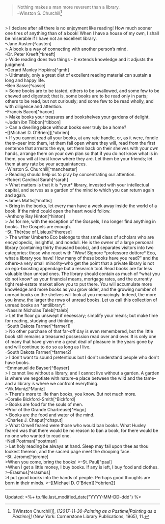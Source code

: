 > Nothing makes a man more reverent than a library. <br> –Winston S. Churchill[^churchill]

[^churchill]: [[Winston Churchill]], *[[2017-11-30-Painting as a Pastime|Painting as a Pastime]]* (New York: Cornerstone Library Publications, 1965), 11.

<br>
> I declare after all there is no enjoyment like reading! How much sooner one tires of anything than of a book! When I have a house of my own, I shall be miserable if I have not an excellent library. <br> –Jane Austen[^austen]

[^austen]: Jane Austen, [*Pride and Prejudice*](https://www.amazon.com/Pride-Prejudice-Modern-Library-Classics/dp/0679783261/ref=sr_1_1?ie=UTF8&qid=1523223859&sr=8-1&keywords=0679783261) (New York: The Modern Library, 2000), 41.

<br>
> A book is a way of connecting with another person’s mind. <br> –Dr. Peter Kreeft[^kreeft]

[^kreeft]: [[Peter Kreeft]], [“The 10 Books Nobody Should Be Allowed to Die Without Reading”](https://youtu.be/bLm5RggbhlE?t=43), Delivered at Immaculata Classical Academy, December 3, 2017.

<br>
> Wide reading does two things - it extends knowledge and it adjusts the judgment. <br> –Gerard Manley Hopkins[^gmh]

[^gmh]: [[Gerard Manley Hopkins]], [*Poems and Prose of Gerard Manley Hopkins*](https://www.amazon.com/Penguin-Classics-Gerard-Manley-Hopkins/dp/0140420150/ref=sr_1_1?ie=UTF8&qid=1523224414&sr=8-1&keywords=0140420150&dpID=41bo8cFs0sL&preST=_SY291_BO1,204,203,200_QL40_&dpSrc=srch) (New York: Penguin Books, 1963), 210. (in a letter to Robert Bridges)

<br>
> Ultimately, only a great diet of excellent reading material can sustain a long and happy life. <br> –Ben Sasse[^sasse]

[^sasse]: Ben Sasse, [*The Vanishing American Adult*](https://www.amazon.com/Vanishing-American-Adult-Coming-Crisis/dp/1250114403/ref=sr_1_1?ie=UTF8&qid=1523224820&sr=8-1&keywords=vanishing+american+adult) (New York: St. Martin's, 2017), 241.

<br>
> Some books are to be tasted, others to be swallowed, and some few to be chewed and
digested; that is, some books are to be read only in parts; others to be read, but not curiously; and some few
to be read wholly, and with diligence and attention.  <br> –Francis Bacon[^bacon]

[^bacon]: Francis Bacon, ["Of Studies"](http://www.psy.gla.ac.uk/~steve/best/BaconJohnson.pdf), 1625.

<br>
> Make books your treasures and bookshelves your gardens of delight.  <br> –Judah ibn Tibbon[^tibbon]

[^tibbon]: 12th century Judaic scholar Judah ibn Tibbon, quoted in David Sax, [*The Revenge of Analog*](https://www.amazon.com/Revenge-Analog-Real-Things-Matter/dp/1610398211/ref=sr_1_1?ie=UTF8&qid=1523234526&sr=8-1&keywords=the+revenge+of+analog&dpID=61fE-QEXQdL&preST=_SY291_BO1,204,203,200_QL40_&dpSrc=srch) (New York: Perscus Books, 2016), 121.

<br>
> Can a dwelling place without books ever truly be a home?  <br> –[[Michael D. O'Brien]][^obrien]

[^obrien]: [[Michael D. O'Brien]], [*The Island of the World*](https://www.amazon.com/Island-World-Michael-D-OBrien/dp/1586174908/ref=sr_1_1?ie=UTF8&qid=1526629279&sr=8-1&keywords=island+of+the+world) (San Francisco: Ignatius, 2007), 777.

<br>
> If you cannot read all your books, at any rate handle, or, as it were, fondle them–peer into them, let them fall open where they will, read from the first sentence that arrests the eye, set them back on their shelves with your own hands, arrange them on your own plan so that if you do not know what is in them, you will at least know where they are. Let them be your friends; let them at any rate be your acquaintances.<br> –Winston S. Churchill[^manchester]

[^manchester]: [[Winston Churchill]], quoted in William Manchester, *[[2018-07-11-Last Lion–Visions of Glory|The Last Lion: Winston Spencer Churchill: Visions of Glory, 1874-1932]]* (New York: Little, Brown and Company, 1983), 31.

<br>
> Reading should help us to pray by concentrating our attention.<br> –Robert Cardinal Sarah[^sarah]

[^sarah]: Robert Cardinal Sarah, *[[~The Power of Silence|The Power of Silence]]* (San Francisco: Ignatius, 2017), 31.

<br>
> What matters is that it is *your* library, invested with your intellectual capital, and serves as a garden of the mind to which you can return again and again.<br> –James Mattis[^mattis]

[^mattis]: Adm. James Stavridis & R. Manning Ancell, [*The Leader's Bookshelf*](https://www.amazon.com/Leaders-Bookshelf-James-Stavridis/dp/1682471799/ref=sr_1_1?crid=20911MCXTRS4R&keywords=the+leader%27s+bookshelf&qid=1553279948&s=gateway&sprefix=shadow+white+9%2F1%2Caps%2C167&sr=8-1) (Annapolis: Naval Institute Press, 2017), 249.

<br>
> Bring in the books, let every man have a week away inside the world of a book. If the mind could open the heart would follow. <br> –Anthony Ray Hinton[^hinton]

[^hinton]: Anthony Ray Hinton, [*The Sun Does Shine*](https://www.amazon.com/Sun-Does-Shine-Freedom-Selection/dp/1250309476/ref=sr_1_1?keywords=the+sun+does+shine&qid=1574125482&sr=8-1) (New York: St. Martin's Press, 2018), 153.

<br>
> As for me, with the exception of the Gospels, I no longer find anything in books. The Gospels are enough. <br> –St. Thérèse of Lisieux[^therese]

[^therese]: Fr. Christopher Rengers O.F.M.Cap., [*The 35 Doctors of the Church*](https://www.amazon.com/35-Doctors-Church-Revised/dp/161890647X/ref=sr_1_1?keywords=the+35+doctors+of+the+church&qid=1583271865&sr=8-1) (Charlotte: TAN Books, 2014), 699.

<br>
> The writer Umberto Eco belongs to that small class of scholars who are encyclopedic, insightful, and nondull. He is the owner of a large personal library (containing thirty thousand books), and separates visitors into two categories: those who react with "Wow! Signore *professore dottore* Eco, what a library you have! How many of these books have you read?" and the others–a very small minority–who get the point that a private library is not an ego-boosting appendage but a research tool. Read books are far less valuable than unread ones. The library should contain as much of *what you do not know* as your financial means, mortgage rates, and the currently tight real-estate market allow you to put there. You will accumulate more knowledge and more books as you grow older, and the growing number of unread books on the shelves will look at you menacingly. Indeed, the more you know, the larger the rows of unread books. Let us call this collection of unread books an *antilibrary*. <br> –Nassim Nicholas Taleb[^taleb]

[^taleb]: [[Nassim Nicholas Taleb]], *[[2020-05-12-The Black Swan|The Black Swan]]* (New York: Random House, 2007), 1.

<br>
> Let the floor go unswept if necessary; simplify your meals; but make time for reading, studying and thinking. <br> –South Dakota Farmer[^farmer1]

[^farmer1]: Lindell, Lisa R. [“‘So Long as I Can Read’: Farm Women's Reading Experiences in Depression-Era South Dakota.”](https://openprairie.sdstate.edu/cgi/viewcontent.cgi?article=1026&context=library_pubs) *Agricultural History*, vol. 83, no. 4, 2009, pp. 503–527. JSTOR, www.jstor.org/stable/40607531. Accessed 7 May 2020.

<br>
> No other purchase of that far-off day is even remembered, but the little book still remains a treasured possession read over and over. It is only one of many that have given me a great deal of pleasure in the years gone by and will continue to do so as long as I live. <br> –South Dakota Farmer[^farmer2]

[^farmer2]: Lindell, Lisa R. [“‘So Long as I Can Read’: Farm Women's Reading Experiences in Depression-Era South Dakota.”](https://openprairie.sdstate.edu/cgi/viewcontent.cgi?article=1026&context=library_pubs) *Agricultural History*, vol. 83, no. 4, 2009, pp. 503–527. JSTOR, www.jstor.org/stable/40607531. Accessed 7 May 2020. <br><br> Also this one: “How many, many times I have been asked, ‘Don’t you get terribly lonely out there, so far from town, so isolated?’ And always my answer has been, ‘Never, so long as I can read!’”

<br>
> I don't want to sound pretentious but I don't understand people who don't have books. <br> –Emmanuel de Bayser[^Bayser]

[^Bayser]: Nina Freudenberger, [*Bibliostyle*](https://www.amazon.com/Bibliostyle-How-Live-Home-Books/dp/0525575448/ref=sr_1_1?crid=1SHK3MTM48PXM&dchild=1&keywords=bibliostyle&qid=1598916492&sprefix=women%27s+bath%2Caps%2C214&sr=8-1) (New York: Random House, 2019), 59.

<br>
> I cannot live without a library, and I cannot live without a garden. A garden is where we negotiate with nature–a place between the wild and the tame–and a library is where we confront everything. <br> –Vik Muniz[^Muniz]

[^Muniz]: Nina Freudenberger, [*Bibliostyle*](https://www.amazon.com/Bibliostyle-How-Live-Home-Books/dp/0525575448/ref=sr_1_1?crid=1SHK3MTM48PXM&dchild=1&keywords=bibliostyle&qid=1598916492&sprefix=women%27s+bath%2Caps%2C214&sr=8-1) (New York: Random House, 2019), 99.

<br>
> There's more to life than books, you know. But not much more. <br> –Coralie Bickford-Smith[^Bickford]

[^Bickford]: Nina Freudenberger, [*Bibliostyle*](https://www.amazon.com/Bibliostyle-How-Live-Home-Books/dp/0525575448/ref=sr_1_1?crid=1SHK3MTM48PXM&dchild=1&keywords=bibliostyle&qid=1598916492&sprefix=women%27s+bath%2Caps%2C214&sr=8-1) (New York: Random House, 2019), 205.

<br>
> Books are food for the souls of men. <br> –Prior of the Grande Chartreuse[^Hugo]

[^Hugo]: Katy Beebe, [*Brother Hugo and the Bear*](https://www.amazon.com/Brother-Hugo-Bear-Katy-Beebe/dp/0802854079) (Grand Rapids: Erdmans Books, 2014), 6. The prior's full quote is "Of course you may borrow our copy of St. Augustine's Letters. Just remember that books are food for the souls of men, not for the stomachs of bears."

<br>
> Books are the food and water of the mind.<br> –Charles J. Chaput[^chaput]

[^chaput]: [[Charles J. Chaput]], [*Things Worth Dying For: Thoughts on a Life Worth Living*](https://us.macmillan.com/books/9781250239785) (New York: Henry Holt/Macmillan, 2021), 50. This is a rearrangement of his quote: ""My parents filled both with the food and water of the mind: books."

<br>
> What Orwell feared were those who would ban books. What Huxley feared was that there would be no reason to ban a book, for there would be no one who wanted to read one.<br> –Neil Postman[^postman]

[^postman]: [[Neil Postman]], *[[~2021-11-12-Amusing Ourselves to Death|Amusing Ourselves to Death]]* (New York: Penguin, 1985/2005), xix.

<br>
> Let holy reading be always at hand. Sleep may fall upon thee as thou lookest thereon, and the sacred page meet the drooping face.<br> –St. Jerome[^jerome]

[^jerome]: [St. Jerome: A Patron for An Angry Time](https://catholicexchange.com/st-jerome-a-patron-for-an-angry-time)

<br>
>When you come, bring the books!
>–St. Paul[^paul]

[^paul]: [[2 Tm-04#v13]] (NABRE): "When you come, bring the cloak I left with Carpus in Troas, the papyrus rolls, and especially the parchments." Source: [[005- How to Start a Good Catholic Library - The Burrowshire Podcast]]

<br>
>When I get a little money, I buy books. If any is left, I buy food and clothes.
>–Erasmus[^erasmus]

[^erasmus]: Source: [[005- How to Start a Good Catholic Library - The Burrowshire Podcast]]

<br>
>I put good books into the hands of people. Perhaps good thoughts are born in their minds.
>–[[Michael D. O'Brien]][^obrien2]

[^obrien2]:  [[Michael D. O'Brien]], *[[~Father Elijah|Father Elijah]]* (San Francisco: Ignatius, 1998), 255.


---
Updated: <%+ tp.file.last_modified_date("YYYY-MM-DD-ddd") %>
